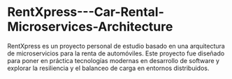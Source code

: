 # RentXpress---Car-Rental-Microservices-Architecture
RentXpress es un proyecto personal de estudio basado en una arquitectura de microservicios para la renta de automóviles. Este proyecto fue diseñado para poner en práctica tecnologías modernas en desarrollo de software y explorar la resiliencia y el balanceo de carga en entornos distribuidos.
